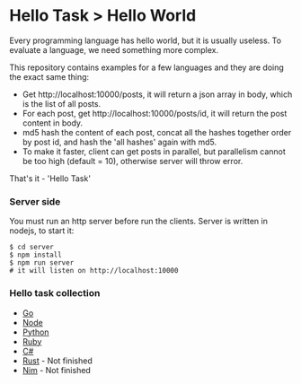 # Hello Task > Hello World

Every programming language has hello world, but it is usually useless. To evaluate a language, we need something more complex.

This repository contains examples for a few languages and they are doing the exact same thing:

* Get http://localhost:10000/posts, it will return a json array in body, which is the list of all posts.
* For each post, get http://localhost:10000/posts/id, it will return the post content in body.
* md5 hash the content of each post, concat all the hashes together order by post id, and hash the 'all hashes' again with md5.
* To make it faster, client can get posts in parallel, but parallelism cannot be too high (default = 10), otherwise server will throw error.

That's it - 'Hello Task'

### Server side

You must run an http server before run the clients. Server is written in nodejs, to start it:

```
$ cd server
$ npm install
$ npm run server
# it will listen on http://localhost:10000
```

### Hello task collection

* [Go](clients/go)
* [Node](clients/node)
* [Python](clients/python)
* [Ruby](clients/ruby)
* [C#](clients/csharp)
* [Rust](clients/rust) - Not finished
* [Nim](clients/nim) - Not finished
